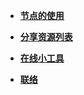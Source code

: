 <!-- docs/_sidebar.md -->
* [**节点的使用**](readme.md)

* [**分享资源列表**](list.md)


* [**在线小工具**](/tools.md)


* [**联络**](/guide.md)
